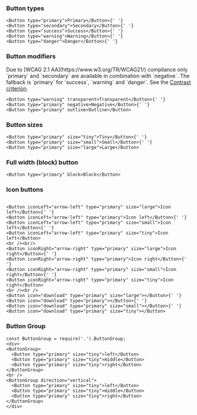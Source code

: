 ### Button types

```
<Button type="primary">Primary</Button>{' '}
<Button type="secondary">Secondary</Button>{' '}
<Button type="success">Success</Button>{' '}
<Button type="warning">Warning</Button>{' '}
<Button type="danger">Danger</Button>{' '}
```

### Button modifiers

<div class="m-alert d-alert m-alert--wcag u-margin-bottom">
    <p>Due to [WCAG 2.1 AA](https://www.w3.org/TR/WCAG21/) compliance only `primary` and `secondary` are available in combination with `negative`.
      The fallback is `primary` for `success`, `warning` and `danger`. See the <a href="https://www.w3.org/TR/WCAG21/#contrast-minimum" title="Web Content Accessibility Guidelines (WCAG) 2.1 Success Criterion 1.4.3 Contrast (Minimum)" class="has-icon-right" target="_blank">Contrast criterion<span class="fa fa-external-link"></span></a>.</p>
</div>

```
<Button type="warning" transparent>Transparent</Button>{' '}
<Button type="primary" negative>Negative</Button>{' '}
<Button type="primary" outline>Outline</Button>
```

### Button sizes

```
<Button type="primary" size="tiny">Tiny</Button>{' '}
<Button type="primary" size="small">Small</Button>{' '}
<Button type="primary" size="large">Large</Button>
```

### Full width (block) button

```
<Button type="primary" block>Block</Button>
```

### Icon buttons

```

<Button iconLeft="arrow-left" type="primary" size="large">Icon left</Button>{' '}
<Button iconLeft="arrow-left" type="primary">Icon left</Button>{' '}
<Button iconLeft="arrow-left" type="primary" size="small">Icon left</Button>{' '}
<Button iconLeft="arrow-left" type="primary" size="tiny">Icon left</Button>
<br /><br/>
<Button iconRight="arrow-right" type="primary" size="large">Icon right</Button>{' '}
<Button iconRight="arrow-right" type="primary">Icon right</Button>{' '}
<Button iconRight="arrow-right" type="primary" size="small">Icon right</Button>{' '}
<Button iconRight="arrow-right" type="primary" size="tiny">Icon right</Button>
<br /><br />
<Button icon="download" type="primary" size="large"></Button>{' '}
<Button icon="download" type="primary"></Button>{' '}
<Button icon="download" type="primary" size="small"></Button>{' '}
<Button icon="download" type="primary" size="tiny"></Button>
```

### Button Group

```
const ButtonGroup = require('.').ButtonGroup;
<div>
<ButtonGroup>
  <Button type="primary" size="tiny">left</Button>
  <Button type="primary" size="tiny">middle</Button>
  <Button type="primary" size="tiny">right</Button>
</ButtonGroup>
<br />
<ButtonGroup direction="vertical">
  <Button type="primary" size="tiny">left</Button>
  <Button type="primary" size="tiny">middle</Button>
  <Button type="primary" size="tiny">right</Button>
</ButtonGroup>
</div>
```
